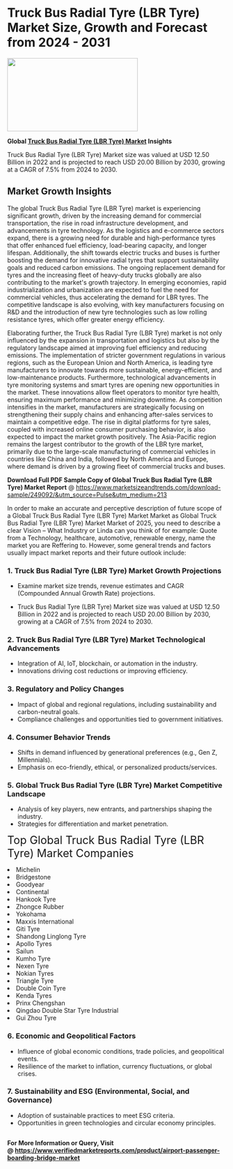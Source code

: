 <H1>Truck Bus Radial Tyre (LBR Tyre) Market Size, Growth and Forecast from 2024 - 2031</H1><img class="aligncenter size-medium wp-image-584254" src="https://thirdeyenews.in/wp-content/uploads/2024/09/Global-Market-Research-300x168.jpeg" alt="" width="300" height="168" /><p><strong>Global&nbsp;<a href="https://www.marketsizeandtrends.com/download-sample/249092/&amp;utm_source=Pulse&amp;utm_medium=213">Truck Bus Radial Tyre (LBR Tyre) Market</a> Insights</strong></p><p>Truck Bus Radial Tyre (LBR Tyre) Market size was valued at USD 12.50 Billion in 2022 and is projected to reach USD 20.00 Billion by 2030, growing at a CAGR of 7.5% from 2024 to 2030.</p><p><h2>Market Growth Insights</h2> <p>The global Truck Bus Radial Tyre (LBR Tyre) market is experiencing significant growth, driven by the increasing demand for commercial transportation, the rise in road infrastructure development, and advancements in tyre technology. As the logistics and e-commerce sectors expand, there is a growing need for durable and high-performance tyres that offer enhanced fuel efficiency, load-bearing capacity, and longer lifespan. Additionally, the shift towards electric trucks and buses is further boosting the demand for innovative radial tyres that support sustainability goals and reduced carbon emissions. The ongoing replacement demand for tyres and the increasing fleet of heavy-duty trucks globally are also contributing to the market's growth trajectory. In emerging economies, rapid industrialization and urbanization are expected to fuel the need for commercial vehicles, thus accelerating the demand for LBR tyres. The competitive landscape is also evolving, with key manufacturers focusing on R&D and the introduction of new tyre technologies such as low rolling resistance tyres, which offer greater energy efficiency. </p> <p>Elaborating further, the Truck Bus Radial Tyre (LBR Tyre) market is not only influenced by the expansion in transportation and logistics but also by the regulatory landscape aimed at improving fuel efficiency and reducing emissions. The implementation of stricter government regulations in various regions, such as the European Union and North America, is leading tyre manufacturers to innovate towards more sustainable, energy-efficient, and low-maintenance products. Furthermore, technological advancements in tyre monitoring systems and smart tyres are opening new opportunities in the market. These innovations allow fleet operators to monitor tyre health, ensuring maximum performance and minimizing downtime. As competition intensifies in the market, manufacturers are strategically focusing on strengthening their supply chains and enhancing after-sales services to maintain a competitive edge. The rise in digital platforms for tyre sales, coupled with increased online consumer purchasing behavior, is also expected to impact the market growth positively. The Asia-Pacific region remains the largest contributor to the growth of the LBR tyre market, primarily due to the large-scale manufacturing of commercial vehicles in countries like China and India, followed by North America and Europe, where demand is driven by a growing fleet of commercial trucks and buses. </p><p><span class=""><strong>Download Full PDF Sample Copy of Global Truck Bus Radial Tyre (LBR Tyre) Market Report</strong> @ <a href="https://www.marketsizeandtrends.com/download-sample/249092/&amp;utm_source=Pulse&amp;utm_medium=213" target="_blank">https://www.marketsizeandtrends.com/download-sample/249092/&amp;utm_source=Pulse&amp;utm_medium=213</a></span></p><p>In order to make an accurate and perceptive description of future scope of a Global&nbsp;Truck Bus Radial Tyre (LBR Tyre) Market Market as Global&nbsp;Truck Bus Radial Tyre (LBR Tyre) Market Market of 2025, you need to describe a clear Vision &ndash; What Industry or Linda can you think of for example: Quote from a Technology, healthcare, automotive, renewable energy, name the market you are Reffering to. However, some general trends and factors usually impact market reports and their future outlook include:</p><h3>1.&nbsp;<strong>Truck Bus Radial Tyre (LBR Tyre) Market Growth Projections</strong></h3><ul><li>Examine market size trends, revenue estimates and CAGR (Compounded Annual Growth Rate) projections.</li><li><p>Truck Bus Radial Tyre (LBR Tyre) Market size was valued at USD 12.50 Billion in 2022 and is projected to reach USD 20.00 Billion by 2030, growing at a CAGR of 7.5% from 2024 to 2030.</p></li></ul><h3>2.&nbsp;<strong>Truck Bus Radial Tyre (LBR Tyre) Market Technological Advancements</strong></h3><ul><li>Integration of AI, IoT, blockchain, or automation in the industry.</li><li>Innovations driving cost reductions or improving efficiency.</li></ul><h3>3.&nbsp;<strong>Regulatory and Policy Changes</strong></h3><ul><li>Impact of global and regional regulations, including sustainability and carbon-neutral goals.</li><li>Compliance challenges and opportunities tied to government initiatives.</li></ul><h3>4.&nbsp;<strong>Consumer Behavior Trends</strong></h3><ul><li>Shifts in demand influenced by generational preferences (e.g., Gen Z, Millennials).</li><li>Emphasis on eco-friendly, ethical, or personalized products/services.</li></ul><h3>5.&nbsp;<strong>Global Truck Bus Radial Tyre (LBR Tyre) Market Competitive Landscape</strong></h3><ul><li>Analysis of key players, new entrants, and partnerships shaping the industry.</li><li>Strategies for differentiation and market penetration.</li></ul><p data-pm-slice="1 1 []"><span style="color: inherit; font-family: inherit; font-size: 25px;">Top Global Truck Bus Radial Tyre (LBR Tyre) Market Companies</span></p><div class="" data-test-id=""><p><li>Michelin</li><li> Bridgestone</li><li> Goodyear</li><li> Continental</li><li> Hankook Tyre</li><li> Zhongce Rubber</li><li> Yokohama</li><li> Maxxis International</li><li> Giti Tyre</li><li> Shandong Linglong Tyre</li><li> Apollo Tyres</li><li> Sailun</li><li> Kumho Tyre</li><li> Nexen Tyre</li><li> Nokian Tyres</li><li> Triangle Tyre</li><li> Double Coin Tyre</li><li> Kenda Tyres</li><li> Prinx Chengshan</li><li> Qingdao Double Star Tyre Industrial</li><li> Gui Zhou Tyre</li></p></div><h3>6.&nbsp;<strong>Economic and Geopolitical Factors</strong></h3><ul><li>Influence of global economic conditions, trade policies, and geopolitical events.</li><li>Resilience of the market to inflation, currency fluctuations, or global crises.</li></ul><h3>7.&nbsp;<strong>Sustainability and ESG (Environmental, Social, and Governance)</strong></h3><ul><li>Adoption of sustainable practices to meet ESG criteria.</li><li>Opportunities in green technologies and circular economy principles.</li></ul><h2><strong style="font-size: 14px;">For More Information or Query, Visit @&nbsp;</strong><a style="background-color: #ffffff; font-size: 14px;" href="https://www.marketsizeandtrends.com/report/truck-bus-radial-tyre-lbr-tyre-market/" target="_blank">https://www.verifiedmarketreports.com/product/airport-passenger-boarding-bridge-market</a></h2>
